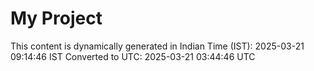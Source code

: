 # My Project

This content is dynamically generated in Indian Time (IST): 2025-03-21 09:14:46 IST
Converted to UTC: 2025-03-21 03:44:46 UTC
